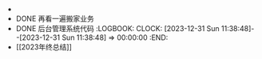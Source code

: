 -
- DONE 再看一遍搬家业务
- DONE 后台管理系统代码
  :LOGBOOK:
  CLOCK: [2023-12-31 Sun 11:38:48]--[2023-12-31 Sun 11:38:48] =>  00:00:00
  :END:
- [[2023年终总结]]